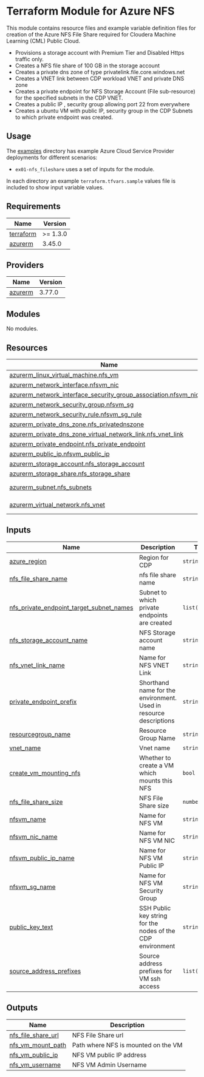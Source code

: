 <!-- BEGIN_TF_DOCS -->
# Terraform Module for Azure NFS

This module contains resource files and example variable definition files for creation of the Azure NFS File Share required for Cloudera Machine Learning (CML) Public Cloud.

* Provisions a storage account with Premium Tier and Disabled Https traffic only.
* Creates a NFS file share of 100 GB in the storage account
* Creates a private dns zone of type privatelink.file.core.windows.net
* Creates a VNET link between CDP workload VNET and private DNS zone
* Creates a private endpoint for NFS Storage Account (File sub-resource) for the specified subnets in the CDP VNET.
* Creates a public IP , security group allowing port 22 from everywhere
* Creates a ubuntu VM with public IP, security group in the CDP Subnets to which private endpoint was created.

## Usage

The [examples](./examples) directory has example Azure Cloud Service Provider deployments for different scenarios:

* `ex01-nfs_fileshare` uses a set of inputs for the module.

In each directory an example `terraform.tfvars.sample` values file is included to show input variable values.

## Requirements

| Name | Version |
|------|---------|
| <a name="requirement_terraform"></a> [terraform](#requirement\_terraform) | >= 1.3.0 |
| <a name="requirement_azurerm"></a> [azurerm](#requirement\_azurerm) | 3.45.0 |

## Providers

| Name | Version |
|------|---------|
| <a name="provider_azurerm"></a> [azurerm](#provider\_azurerm) | 3.77.0 |

## Modules

No modules.

## Resources

| Name | Type |
|------|------|
| [azurerm_linux_virtual_machine.nfs_vm](https://registry.terraform.io/providers/hashicorp/azurerm/3.45.0/docs/resources/linux_virtual_machine) | resource |
| [azurerm_network_interface.nfsvm_nic](https://registry.terraform.io/providers/hashicorp/azurerm/3.45.0/docs/resources/network_interface) | resource |
| [azurerm_network_interface_security_group_association.nfsvm_nic_sg](https://registry.terraform.io/providers/hashicorp/azurerm/3.45.0/docs/resources/network_interface_security_group_association) | resource |
| [azurerm_network_security_group.nfsvm_sg](https://registry.terraform.io/providers/hashicorp/azurerm/3.45.0/docs/resources/network_security_group) | resource |
| [azurerm_network_security_rule.nfsvm_sg_rule](https://registry.terraform.io/providers/hashicorp/azurerm/3.45.0/docs/resources/network_security_rule) | resource |
| [azurerm_private_dns_zone.nfs_privatednszone](https://registry.terraform.io/providers/hashicorp/azurerm/3.45.0/docs/resources/private_dns_zone) | resource |
| [azurerm_private_dns_zone_virtual_network_link.nfs_vnet_link](https://registry.terraform.io/providers/hashicorp/azurerm/3.45.0/docs/resources/private_dns_zone_virtual_network_link) | resource |
| [azurerm_private_endpoint.nfs_private_endpoint](https://registry.terraform.io/providers/hashicorp/azurerm/3.45.0/docs/resources/private_endpoint) | resource |
| [azurerm_public_ip.nfsvm_public_ip](https://registry.terraform.io/providers/hashicorp/azurerm/3.45.0/docs/resources/public_ip) | resource |
| [azurerm_storage_account.nfs_storage_account](https://registry.terraform.io/providers/hashicorp/azurerm/3.45.0/docs/resources/storage_account) | resource |
| [azurerm_storage_share.nfs_storage_share](https://registry.terraform.io/providers/hashicorp/azurerm/3.45.0/docs/resources/storage_share) | resource |
| [azurerm_subnet.nfs_subnets](https://registry.terraform.io/providers/hashicorp/azurerm/3.45.0/docs/data-sources/subnet) | data source |
| [azurerm_virtual_network.nfs_vnet](https://registry.terraform.io/providers/hashicorp/azurerm/3.45.0/docs/data-sources/virtual_network) | data source |

## Inputs

| Name | Description | Type | Default | Required |
|------|-------------|------|---------|:--------:|
| <a name="input_azure_region"></a> [azure\_region](#input\_azure\_region) | Region for CDP | `string` | n/a | yes |
| <a name="input_nfs_file_share_name"></a> [nfs\_file\_share\_name](#input\_nfs\_file\_share\_name) | nfs file share name | `string` | n/a | yes |
| <a name="input_nfs_private_endpoint_target_subnet_names"></a> [nfs\_private\_endpoint\_target\_subnet\_names](#input\_nfs\_private\_endpoint\_target\_subnet\_names) | Subnet to which private endpoints are created | `list(string)` | n/a | yes |
| <a name="input_nfs_storage_account_name"></a> [nfs\_storage\_account\_name](#input\_nfs\_storage\_account\_name) | NFS Storage account name | `string` | n/a | yes |
| <a name="input_nfs_vnet_link_name"></a> [nfs\_vnet\_link\_name](#input\_nfs\_vnet\_link\_name) | Name for NFS VNET Link | `string` | n/a | yes |
| <a name="input_private_endpoint_prefix"></a> [private\_endpoint\_prefix](#input\_private\_endpoint\_prefix) | Shorthand name for the environment. Used in resource descriptions | `string` | n/a | yes |
| <a name="input_resourcegroup_name"></a> [resourcegroup\_name](#input\_resourcegroup\_name) | Resource Group Name | `string` | n/a | yes |
| <a name="input_vnet_name"></a> [vnet\_name](#input\_vnet\_name) | Vnet name | `string` | n/a | yes |
| <a name="input_create_vm_mounting_nfs"></a> [create\_vm\_mounting\_nfs](#input\_create\_vm\_mounting\_nfs) | Whether to create a VM which mounts this NFS | `bool` | `true` | no |
| <a name="input_nfs_file_share_size"></a> [nfs\_file\_share\_size](#input\_nfs\_file\_share\_size) | NFS File Share size | `number` | `100` | no |
| <a name="input_nfsvm_name"></a> [nfsvm\_name](#input\_nfsvm\_name) | Name for NFS VM | `string` | `null` | no |
| <a name="input_nfsvm_nic_name"></a> [nfsvm\_nic\_name](#input\_nfsvm\_nic\_name) | Name for NFS VM NIC | `string` | `null` | no |
| <a name="input_nfsvm_public_ip_name"></a> [nfsvm\_public\_ip\_name](#input\_nfsvm\_public\_ip\_name) | Name for NFS VM Public IP | `string` | `null` | no |
| <a name="input_nfsvm_sg_name"></a> [nfsvm\_sg\_name](#input\_nfsvm\_sg\_name) | Name for NFS VM Security Group | `string` | `null` | no |
| <a name="input_public_key_text"></a> [public\_key\_text](#input\_public\_key\_text) | SSH Public key string for the nodes of the CDP environment | `string` | `null` | no |
| <a name="input_source_address_prefixes"></a> [source\_address\_prefixes](#input\_source\_address\_prefixes) | Source address prefixes for VM ssh access | `list(string)` | `null` | no |

## Outputs

| Name | Description |
|------|-------------|
| <a name="output_nfs_file_share_url"></a> [nfs\_file\_share\_url](#output\_nfs\_file\_share\_url) | NFS File Share url |
| <a name="output_nfs_vm_mount_path"></a> [nfs\_vm\_mount\_path](#output\_nfs\_vm\_mount\_path) | Path where NFS is mounted on the VM |
| <a name="output_nfs_vm_public_ip"></a> [nfs\_vm\_public\_ip](#output\_nfs\_vm\_public\_ip) | NFS VM public IP address |
| <a name="output_nfs_vm_username"></a> [nfs\_vm\_username](#output\_nfs\_vm\_username) | NFS VM Admin Username |
<!-- END_TF_DOCS -->